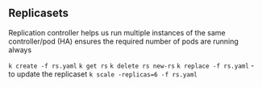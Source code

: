 ## Replicasets

Replication controller helps us run multiple instances of the same controller/pod (HA) 
ensures the required number of pods are running always

`k create -f rs.yaml`
`k get rs`
`k delete rs new-rs`
`k replace -f rs.yaml` - to update the replicaset
`k scale -replicas=6 -f rs.yaml`
